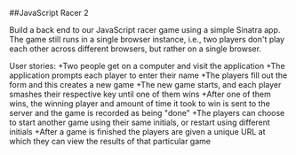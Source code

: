 ##JavaScript Racer 2

Build a back end to our JavaScript racer game using a simple Sinatra app. The game still runs in a single browser instance, i.e., two players don't play each other across different browsers, but rather on a single browser.

User stories:
+Two people get on a computer and visit the application
+The application prompts each player to enter their name
+The players fill out the form and this creates a new game
+The new game starts, and each player smashes their respective key until one of them wins
+After one of them wins, the winning player and amount of time it took to win is sent to the server and the game is recorded as being "done"
+The players can choose to start another game using their same initials, or restart using different initials
+After a game is finished the players are given a unique URL at which they can view the results of that particular game
